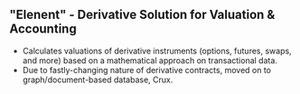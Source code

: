 ## "Elenent" - Derivative Solution for Valuation & Accounting 
* Calculates valuations of derivative instruments (options, futures, swaps, and more) based on a mathematical approach on transactional data.
* Due to fastly-changing nature of derivative contracts, moved on to graph/document-based database, Crux.